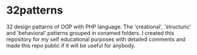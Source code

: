 # 32patterns
32 design pattarns of OOP with PHP language. The 'creational', 'structuric' and 'behavioral'  patterns grouped in sonamed folders.
I created this repository for my self educational purposes with detailed comments and made this repo public if it will be useful for anybody.

